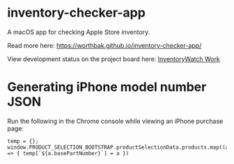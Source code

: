 # inventory-checker-app
A macOS app for checking Apple Store inventory. 

Read more here: https://worthbak.github.io/inventory-checker-app/

View development status on the project board here: [InventoryWatch Work](https://github.com/users/worthbak/projects/1/views/4?layout=board)

# Generating iPhone model number JSON

Run the following in the Chrome console while viewing an iPhone purchase page:

```
temp = {}; window.PRODUCT_SELECTION_BOOTSTRAP.productSelectionData.products.map((a) => { temp[`${a.basePartNumber}`] = a })
```
